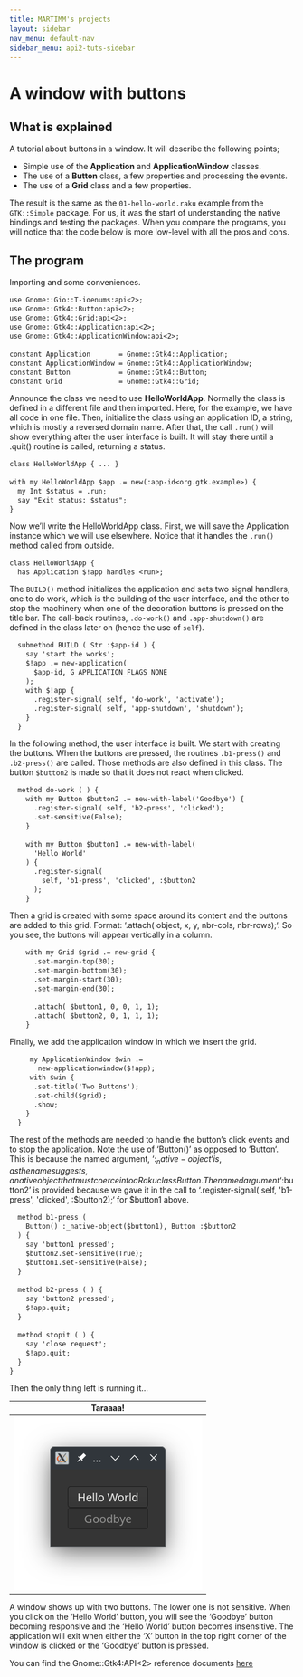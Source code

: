 ```yaml
---
title: MARTIMM's projects
layout: sidebar
nav_menu: default-nav
sidebar_menu: api2-tuts-sidebar
---
```


# A window with buttons

## What is explained

A tutorial about buttons in a window. It will describe the following points;

* Simple use of the **Application** and **ApplicationWindow** classes.
* The use of a **Button** class, a few properties and processing the events.
* The use of a **Grid** class and a few properties.

 The result is the same as the `01-hello-world.raku` example from the `GTK::Simple` package. For us, it was the start of understanding the native bindings and testing the packages. When you compare the programs, you will notice that the code below is more low-level with all the pros and cons.

## The program

Importing and some conveniences.

```
use Gnome::Gio::T-ioenums:api<2>;
use Gnome::Gtk4::Button:api<2>;
use Gnome::Gtk4::Grid:api<2>;
use Gnome::Gtk4::Application:api<2>;
use Gnome::Gtk4::ApplicationWindow:api<2>;

constant Application       = Gnome::Gtk4::Application;
constant ApplicationWindow = Gnome::Gtk4::ApplicationWindow;
constant Button            = Gnome::Gtk4::Button;
constant Grid              = Gnome::Gtk4::Grid;
```

Announce the class we need to use **HelloWorldApp**. Normally the class is defined in a different file and then imported. Here, for the example, we have all code in one file.
Then, initialize the class using an application ID, a string, which is mostly a reversed domain name. After that, the call `.run()` will show everything after the user interface is built. It will stay there until a .quit() routine is called, returning a status.

```
class HelloWorldApp { ... }

with my HelloWorldApp $app .= new(:app-id<org.gtk.example>) {
  my Int $status = .run;
  say "Exit status: $status";
}
```

Now we’ll write the HelloWorldApp class. First, we will save the Application instance which we will use elsewhere. Notice that it handles the `.run()` method called from outside.

```
class HelloWorldApp {
  has Application $!app handles <run>;
```

The `BUILD()` method initializes the application and sets two signal handlers, one to do work, which is the building of the user interface, and the other to stop the machinery when one of the decoration buttons is pressed on the title bar. The call-back routines, `.do-work()` and `.app-shutdown()` are defined in the class later on (hence the use of `self`).

```
  submethod BUILD ( Str :$app-id ) {
    say 'start the works';
    $!app .= new-application(
      $app-id, G_APPLICATION_FLAGS_NONE
    );
    with $!app {
      .register-signal( self, 'do-work', 'activate');
      .register-signal( self, 'app-shutdown', 'shutdown');
    }
  }
```

In the following method, the user interface is built. We start with creating the buttons. When the buttons are pressed, the routines `.b1-press()` and `.b2-press()` are called. Those methods are also defined in this class. The button `$button2` is made so that it does not react when clicked.

```
  method do-work ( ) {
    with my Button $button2 .= new-with-label('Goodbye') {
      .register-signal( self, 'b2-press', 'clicked');
      .set-sensitive(False);
    }

    with my Button $button1 .= new-with-label(
      'Hello World'
    ) {
      .register-signal(
        self, 'b1-press', 'clicked', :$button2
      );
    }
```

Then a grid is created with some space around its content and the buttons are added to this grid. Format: ‘.attach( object, x, y, nbr-cols, nbr-rows);‘. So you see, the buttons will appear vertically in a column.

```
    with my Grid $grid .= new-grid {
      .set-margin-top(30);
      .set-margin-bottom(30);
      .set-margin-start(30);
      .set-margin-end(30);

      .attach( $button1, 0, 0, 1, 1);
      .attach( $button2, 0, 1, 1, 1);
    }
```

Finally, we add the application window in which we insert the grid.

```
     my ApplicationWindow $win .=
       new-applicationwindow($!app);
     with $win {
      .set-title('Two Buttons');
      .set-child($grid);
      .show;
    }
  }
```

The rest of the methods are needed to handle the button’s click events and to stop the application. Note the use of ‘Button()’ as opposed to ‘Button‘. This is because the named argument, ‘:$_native-object‘ is, as the name suggests, a native object that must coerce into a Raku class Button. The named argument ‘:$button2’ is provided because we gave it in the call to ‘.register-signal( self, 'b1-press', 'clicked', :$button2);‘ for $button1 above.

```
  method b1-press (
    Button() :_native-object($button1), Button :$button2
  ) {
    say 'button1 pressed';
    $button2.set-sensitive(True);
    $button1.set-sensitive(False);
  }

  method b2-press ( ) {
    say 'button2 pressed';
    $!app.quit;
  }

  method stopit ( ) {
    say 'close request';
    $!app.quit;
  }
}
```

Then the only thing left is running it…

|Taraaaa!|
|-|
| ![](asset_files/images/buttons1-1.png) |

A window shows up with two buttons. The lower one is not sensitive. When you click on the ‘Hello World’ button, you will see the ‘Goodbye’ button becoming responsive and the ‘Hello World’ button becomes insensitive. The application will exit when either the ‘X’ button in the top right corner of the window is clicked or the ‘Goodbye’ button is pressed.


You can find the Gnome::Gtk4:API<2> reference documents [here](/content-docs/api2/reference/Gtk4/index.html)
